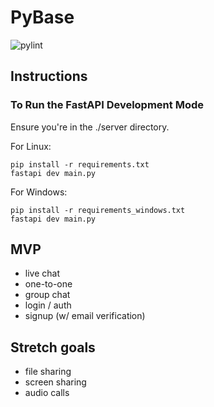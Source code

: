 # PyBase

![pylint]()

## Instructions

### To Run the FastAPI Development Mode
Ensure you're in the ./server directory.

For Linux:

    pip install -r requirements.txt
    fastapi dev main.py

For Windows:

    pip install -r requirements_windows.txt
    fastapi dev main.py

## MVP
- live chat
- one-to-one
- group chat
- login / auth
- signup (w/ email verification)

## Stretch goals
- file sharing
- screen sharing
- audio calls